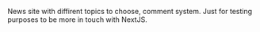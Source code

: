 News site with diffirent topics to choose, comment system.
Just for testing purposes to be more in touch with NextJS.